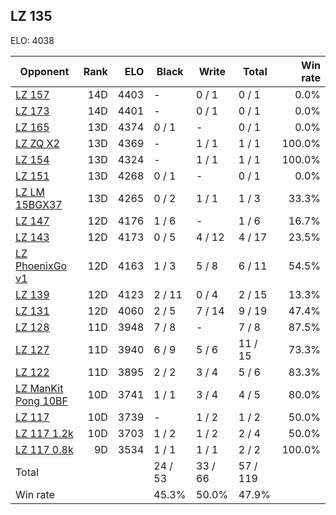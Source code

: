 ## LZ 135 ##

ELO: 4038

Opponent | Rank | ELO | Black | Write | Total | Win rate
---------|-----:|----:|-------|-------|-------|-------:
[LZ 157](LZ%20157.md) | 14D | 4403 | - | 0 / 1 | 0 / 1 | 0.0%
[LZ 173](LZ%20173.md) | 14D | 4401 | - | 0 / 1 | 0 / 1 | 0.0%
[LZ 165](LZ%20165.md) | 13D | 4374 | 0 / 1 | - | 0 / 1 | 0.0%
[LZ ZQ X2](LZ%20ZQ%20X2.md) | 13D | 4369 | - | 1 / 1 | 1 / 1 | 100.0%
[LZ 154](LZ%20154.md) | 13D | 4324 | - | 1 / 1 | 1 / 1 | 100.0%
[LZ 151](LZ%20151.md) | 13D | 4268 | 0 / 1 | - | 0 / 1 | 0.0%
[LZ LM 15BGX37](LZ%20LM%2015BGX37.md) | 13D | 4265 | 0 / 2 | 1 / 1 | 1 / 3 | 33.3%
[LZ 147](LZ%20147.md) | 12D | 4176 | 1 / 6 | - | 1 / 6 | 16.7%
[LZ 143](LZ%20143.md) | 12D | 4173 | 0 / 5 | 4 / 12 | 4 / 17 | 23.5%
[LZ PhoenixGo v1](LZ%20PhoenixGo%20v1.md) | 12D | 4163 | 1 / 3 | 5 / 8 | 6 / 11 | 54.5%
[LZ 139](LZ%20139.md) | 12D | 4123 | 2 / 11 | 0 / 4 | 2 / 15 | 13.3%
[LZ 131](LZ%20131.md) | 12D | 4060 | 2 / 5 | 7 / 14 | 9 / 19 | 47.4%
[LZ 128](LZ%20128.md) | 11D | 3948 | 7 / 8 | - | 7 / 8 | 87.5%
[LZ 127](LZ%20127.md) | 11D | 3940 | 6 / 9 | 5 / 6 | 11 / 15 | 73.3%
[LZ 122](LZ%20122.md) | 11D | 3895 | 2 / 2 | 3 / 4 | 5 / 6 | 83.3%
[LZ ManKit Pong 10BF](LZ%20ManKit%20Pong%2010BF.md) | 10D | 3741 | 1 / 1 | 3 / 4 | 4 / 5 | 80.0%
[LZ 117](LZ%20117.md) | 10D | 3739 | - | 1 / 2 | 1 / 2 | 50.0%
[LZ 117 1.2k](LZ%20117%201.2k.md) | 10D | 3703 | 1 / 2 | 1 / 2 | 2 / 4 | 50.0%
[LZ 117 0.8k](LZ%20117%200.8k.md) | 9D | 3534 | 1 / 1 | 1 / 1 | 2 / 2 | 100.0%
Total | | | 24 / 53 | 33 / 66 | 57 / 119 | 
Win rate| | | 45.3% | 50.0% | 47.9% | 
